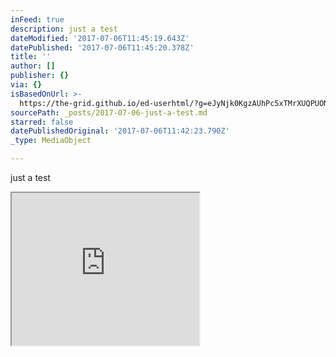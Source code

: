 ```yaml
---
inFeed: true
description: just a test
dateModified: '2017-07-06T11:45:19.643Z'
datePublished: '2017-07-06T11:45:20.378Z'
title: ''
author: []
publisher: {}
via: {}
isBasedOnUrl: >-
  https://the-grid.github.io/ed-userhtml/?g=eJyNjk0KgzAUhPc5xTMrXUQPUONVJOaHpmpeSF9KRXr3hkqhlC7KbIb5Bmb6q04-EtAWreRk79Rd1E0dKR9YXwnBXA6aPAaYklUzZhrRjS6p1dYN25l3UBPGdkGtXrVKwts3sLNP1p6TdSDBoM6rDfQFTuxRJEQZ7o4PxU1oNsCwoDKS_7jAB5z_KD0BwF5Rvg
sourcePath: _posts/2017-07-06-just-a-test.md
starred: false
datePublishedOriginal: '2017-07-06T11:42:23.790Z'
_type: MediaObject

---
```

just a test

<iframe src="https://the-grid.github.io/ed-userhtml/?g=eJyNVduKHDcQfZ-vKO-TDb3jD4jXEHKBQGICgbyaGql6phy11KvLsMbk33Mk9W1DHsI-rKYlVZ06dU7pQzJR50z56yxPD1le8vsvfOf-9eHj6cObx8fTWLzJGjxdovBfoeTPYfw8Rp7k7bvTt5OO9DaH-eyC4XbszROt63f07XTcO9-ijPRENpgyic__2vju9Df-Hh-R-H3HgNUl2K8UvAtsnx7-A8LDx19DlIl0TmVCZBciJc2EzTyQCT6JyZJLJLY6azLqryRO85m-Fy_sSa6SMqf2kWzRgdhQiJ6jUELk-YZVjkx8pt9CvOirqFmcK4k8WBpIMt0R1KOoRNhFProXN5fMWWiUWKsu05k-8QSWLiHWg16ei5BOs0SrCOH1csPhclXONEYAVueQ_BcPPHYPg6Tt-x_4CEh3dg7ROJpCE5eoqVXCxWRwsqBJRpxgq2YUcPAJuOvlK35nmWac_FJSDhuHlPiqGTBbfnCV6SbeRgTJJC-gpKUitYR_pdIoOuLEUFcL0A4H3LhhzVKv_h5ZEk5QVm_UFqycXiSGnme5ZfXqNSWdBvLQVyw5IqTTa3G8RDvTj8GLafuODVCwgcQSe6AomqZgwWrSemCga-S7WiZUV1pZGekiBasBOVPiATlNxd1gNEI30ocD1UspTsL5dPoTKtJLcbjGtYfJYcO0DD9EyGviF52AbCO2K7ZCXrZqN9DQnrW4HNWopF5Q7_Kdo5Ya6uohx4KmDU0Sa0WgDgmCZYd7S-G4WdKMhoBD2eXUpP2MI-RKRYmguFTYdqExSFlEvTcHsHbxMbZ2JaC1jUC4yulzgbzvepcI12wyryE73AMInlX8oVh08Uw_ZUWAo8tMiVVbXcQDzeBEIh-F09kcoXY0oUkNPdkE1gpFQKsL-i6fqo7N_7WNdOjiwsuqpN3ZjaB4C74KbfU_2rihql2cTIgw9Jl-LvBclUSTFonXqQVYe7ZIrceBY5HnpqZquxtxd5HabWYdMhwGx6i-Fo8q9M5Va8eKm9p7zKHSfGhe526ZApxBXBfiPrraSMIwGcU1IicIK2zmQzXNPL3DR2zcN6QMryZPCvCP0Vys1pk27apZSL84BvJce0L6ivpu9J2UY7a1qZvFVu_3ApfJIWWd43Nxd8Wc37Xf2tNUsVit_l4fA_X7m7EMuWXmVVGXWD1Zy2ija3F0de0u0qqSTmG90UW9xZyhANQknaFujL2SRaSKA9HWJ6QNlTbw-iRcHoPWOXQ7uKpkWYdomynrVFvJWwfOyEYBSvuIX0tbXwzoFw9nBlsRpaLhGRT3yYF7XjcXr-aDfv7Hs_0PHPQaOg" height="244" style=""></iframe>